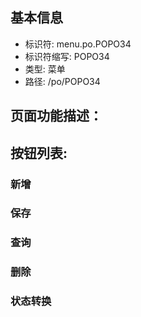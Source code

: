 
## 基本信息

- 标识符: menu.po.POPO34
- 标识符缩写: POPO34
- 类型: 菜单
- 路径: /po/POPO34

## 页面功能描述：





## 按钮列表:


### 新增



### 保存



### 查询



### 删除



### 状态转换


